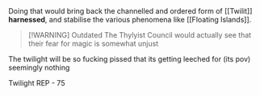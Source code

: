  

Doing that would bring back the channelled and ordered form of [[Twilit]] **harnessed**, and stabilise the various phenomena like [[Floating Islands]]. 

> [!WARNING] Outdated
> The Thylyist Council would actually see that their fear for magic is somewhat unjust
> 

The twilight will be so fucking pissed that its getting leeched for (its pov) seemingly nothing

Twilight REP - 75
